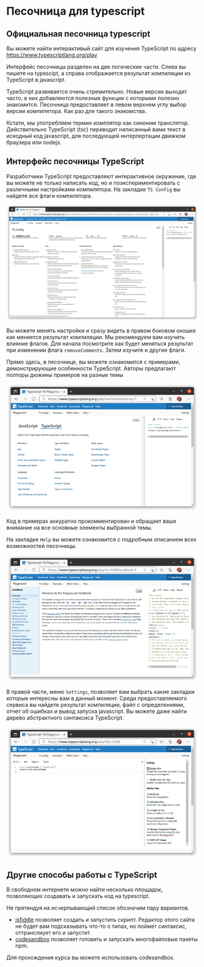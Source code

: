 # Песочница для typescript
## Официальная песочница typescript
Вы можете найти интерактивый сайт для изучения TypeScript по адресу
https://www.typescriptlang.org/play

Интерфейс песочницы разделен на две логические части. Слева вы пишете на typescipt, а справа отображается результат компиляции из TypeScript в javascript.

 TypeScript  развивается очень стремительно. Новые версии выходят часто, в них добавляются полезные функции с которыми полезно знакомится. Песочница предоставляет в левом верхнем углу выбор версии компилятора. Как раз для такого знакомства.

Кстати, мы употребляем термин комплятор как синоним транслятор. Действительно  TypeScript  (tsc) переводит написанный вами текст в искодный код javascript, для последующей интерпертации движком браузера или nodejs.

## Интерфейс песочницы TypeScript

Разработчики TypeScript предоставляют интерактивное окружение, где вы можете не только написать код, но и поэкспериментировать с различными настройками компилятора. На закладке `TS Config` вы найдете все флаги компилятора.

![Флаги компилятора](assets/tsconfig-page.png)

Вы можете менять настройки и сразу видеть в правом боковом окошке как меняется результат компиляции. Мы рекомендуем вам изучить влияние флагов. Для начала посмотрите как будет меняться результат при изменении флага `removeComments`. Затем изучите и другие флаги.

Прямо здесь, в песочнице, вы можете ознакомится с примерами, демонстрирующие особенности TypeScript. Авторы предлагают полторы дюжины примеров на разные темы

![страница примеров](assets/examples-page.png)

Код в примерах аккуратно прокомментирован и обращает ваше внимание на все основные элементы выбранной темы.

На закладке `Help` вы можете ознакомится с подробным описанием всех возможностей песочницы.

![справочник по песочнице](assets/handbook.png)

В правой части, меню `Settings`, позволяет вам выбрать какие закладки которые интересны вам в данный момент. Среди предоставляемого сервиса вы найдете результат компиляции, файл с определениями, отчет об ошибках и вывод запуска javascript. Вы можете даже найти дерево абстрактного синтаксиса TypeScript.

![настройки панели вывода](settings/../assets/settings-page.png)


## Другие способы работы с TypeScript
В свободном интернете можно найти несколько площадок, позволяющих создавать и запускать код на typescript.

Не претендуя на исчерпывающий список обозначим пару вариантов.

* [jsfiddle](https://jsfiddle.net/) позволяет создать и запустить скрипт. Редактор этого сайта не будет вам подсказывать что-то о типах, но поймет синтаксис, оттранслиует его и запустит.
* [codesandbox](https://codesandbox.io/) позволяет готовить и запускать многофайловые пакеты npm. 

Для прохождения курса вы можете использовать codesandbox.
